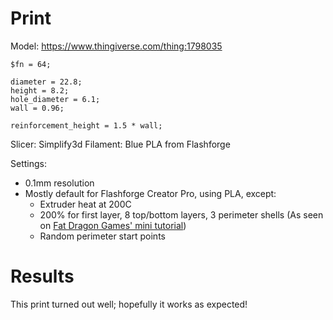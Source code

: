 # Print

Model: https://www.thingiverse.com/thing:1798035

    $fn = 64;

    diameter = 22.8;
    height = 8.2;
    hole_diameter = 6.1;
    wall = 0.96;

    reinforcement_height = 1.5 * wall;

Slicer: Simplify3d
Filament: Blue PLA from Flashforge

Settings:
- 0.1mm resolution
- Mostly default for Flashforge Creator Pro, using PLA, except:
    - Extruder heat at 200C
    - 200% for first layer, 8 top/bottom layers, 3 perimeter shells (As seen on [Fat Dragon Games' mini tutorial](https://www.youtube.com/watch?time_continue=716&v=AqEWl51s9Rw&feature=emb_logo))
    - Random perimeter start points

# Results

This print turned out well; hopefully it works as expected!
